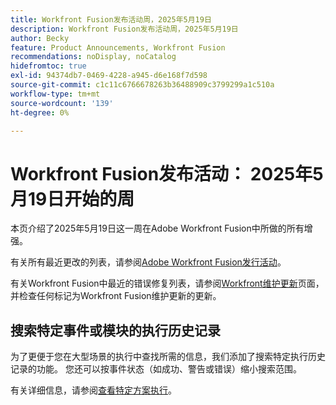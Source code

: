 ```yaml
---
title: Workfront Fusion发布活动周，2025年5月19日
description: Workfront Fusion发布活动周，2025年5月19日
author: Becky
feature: Product Announcements, Workfront Fusion
recommendations: noDisplay, noCatalog
hidefromtoc: true
exl-id: 94374db7-0469-4228-a945-d6e168f7d598
source-git-commit: c1c11c6766678263b36488909c3799299a1c510a
workflow-type: tm+mt
source-wordcount: '139'
ht-degree: 0%

---
```


# Workfront Fusion发布活动： 2025年5月19日开始的周

本页介绍了2025年5月19日这一周在Adobe Workfront Fusion中所做的所有增强。

有关所有最近更改的列表，请参阅[Adobe Workfront Fusion发行活动](/help/workfront-fusion/fusion-product-releases/fusion-release-activity.md)。

有关Workfront Fusion中最近的错误修复列表，请参阅[Workfront维护更新](https://experienceleague.adobe.com/zh-hans/docs/workfront-known-issues/releases/current-updates)页面，并检查任何标记为Workfront Fusion维护更新的更新。

## 搜索特定事件或模块的执行历史记录

为了更便于您在大型场景的执行中查找所需的信息，我们添加了搜索特定执行历史记录的功能。 您还可以按事件状态（如成功、警告或错误）缩小搜索范围。

有关详细信息，请参阅[查看特定方案执行](/help/workfront-fusion/manage-scenarios/view-a-specific-scenario-execution.md)。
